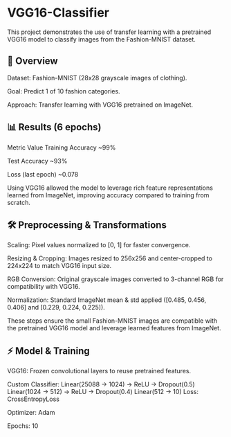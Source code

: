 # VGG16-Classifier
This project demonstrates the use of transfer learning with a pretrained VGG16 model to classify images from the Fashion-MNIST dataset.

## 📝 Overview

Dataset: Fashion-MNIST (28x28 grayscale images of clothing).

Goal: Predict 1 of 10 fashion categories.

Approach: Transfer learning with VGG16 pretrained on ImageNet.

## 📊 Results (6 epochs)
Metric	Value
Training Accuracy	~99%

Test Accuracy	~93%

Loss (last epoch)	~0.078

Using VGG16 allowed the model to leverage rich feature representations learned from ImageNet, improving accuracy compared to training from scratch.

## 🛠️ Preprocessing & Transformations

Scaling: Pixel values normalized to [0, 1] for faster convergence.

Resizing & Cropping: Images resized to 256x256 and center-cropped to 224x224 to match VGG16 input size.

RGB Conversion: Original grayscale images converted to 3-channel RGB for compatibility with VGG16.

Normalization: Standard ImageNet mean & std applied ([0.485, 0.456, 0.406] and [0.229, 0.224, 0.225]).

These steps ensure the small Fashion-MNIST images are compatible with the pretrained VGG16 model and leverage learned features from ImageNet.

## ⚡ Model & Training

VGG16: Frozen convolutional layers to reuse pretrained features.

Custom Classifier:
  Linear(25088 → 1024) → ReLU → Dropout(0.5)
  Linear(1024 → 512) → ReLU → Dropout(0.4)
  Linear(512 → 10)
Loss: CrossEntropyLoss

Optimizer: Adam

Epochs: 10

